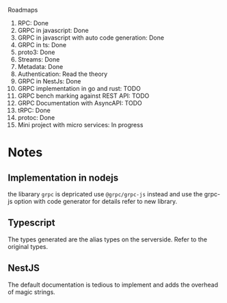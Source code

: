 Roadmaps

1. RPC: Done
2. GRPC in javascript: Done
3. GRPC in javascript with auto code generation: Done
4. GRPC in ts: Done
5. proto3: Done
6. Streams: Done
7. Metadata: Done
8. Authentication: Read the theory
9. GRPC in NestJs: Done
10. GRPC implementation in go and rust: TODO
11. GRPC bench marking against REST API: TODO
12. GRPC Documentation with AsyncAPI: TODO
13. tRPC: Done
14. protoc: Done
15. Mini project with micro services: In progress


# Notes

## Implementation in nodejs
the libarary `grpc` is depricated use `@grpc/grpc-js` instead and use the grpc-js option with code generator for details refer to new library.

## Typescript
The types generated are the alias types on the serverside. Refer to the original types.

## NestJS
The default documentation is tedious to implement and adds the overhead of magic strings.